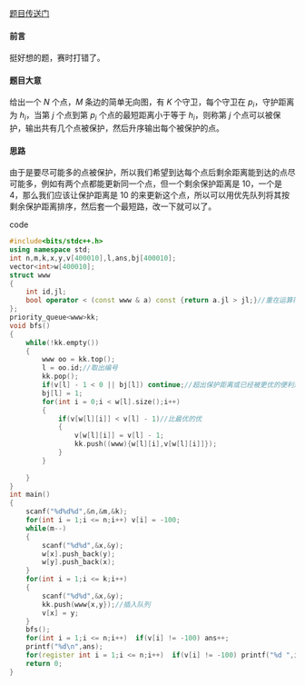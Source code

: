[题目传送门](https://www.luogu.com.cn/problem/AT_abc305_e)

#### 前言

挺好想的题，赛时打错了。

#### 题目大意

给出一个 $N$ 个点，$M$ 条边的简单无向图，有 $K$ 个守卫，每个守卫在 $p_i$，守护距离为 $h_i$，当第 $j$ 个点到第 $p_i$ 个点的最短距离小于等于 $h_i$，则称第 $j$ 个点可以被保护，输出共有几个点被保护，然后升序输出每个被保护的点。

#### 思路

由于是要尽可能多的点被保护，所以我们希望到达每个点后剩余距离能到达的点尽可能多，例如有两个点都能更新同一个点，但一个剩余保护距离是 $10$，一个是 $4$，那么我们应该让保护距离是 $10$ 的来更新这个点，所以可以用优先队列将其按剩余保护距离排序，然后套一个最短路，改一下就可以了。

code

```cpp
#include<bits/stdc++.h>
using namespace std;
int n,m,k,x,y,v[400010],l,ans,bj[400010];
vector<int>w[400010];
struct www
{
	int id,jl;
	bool operator < (const www & a) const {return a.jl > jl;}//重在运算符，按剩余保护距离排序 
};
priority_queue<www>kk;
void bfs()
{
	while(!kk.empty())
	{
		www oo = kk.top();
		l = oo.id;//取出编号 
		kk.pop();
		if(v[l] - 1 < 0 || bj[l]) continue;//超出保护距离或已经被更优的便利过了 
		bj[l] = 1;
		for(int i = 0;i < w[l].size();i++)
		{
			if(v[w[l][i]] < v[l] - 1)//比最优的优 
			{
				v[w[l][i]] = v[l] - 1;
				kk.push((www){w[l][i],v[w[l][i]]});
			}
		}
		
	}
}
int main()
{
	scanf("%d%d%d",&n,&m,&k);
	for(int i = 1;i <= n;i++) v[i] = -100;
	while(m--)
	{
		scanf("%d%d",&x,&y);
		w[x].push_back(y);
		w[y].push_back(x);
	}
	for(int i = 1;i <= k;i++) 
	{
		scanf("%d%d",&x,&y);
		kk.push(www{x,y});//插入队列 
		v[x] = y;
	}
	bfs();
	for(int i = 1;i <= n;i++)  if(v[i] != -100) ans++;
	printf("%d\n",ans);
	for(register int i = 1;i <= n;i++)  if(v[i] != -100) printf("%d ",i);
	return 0;
}

```
